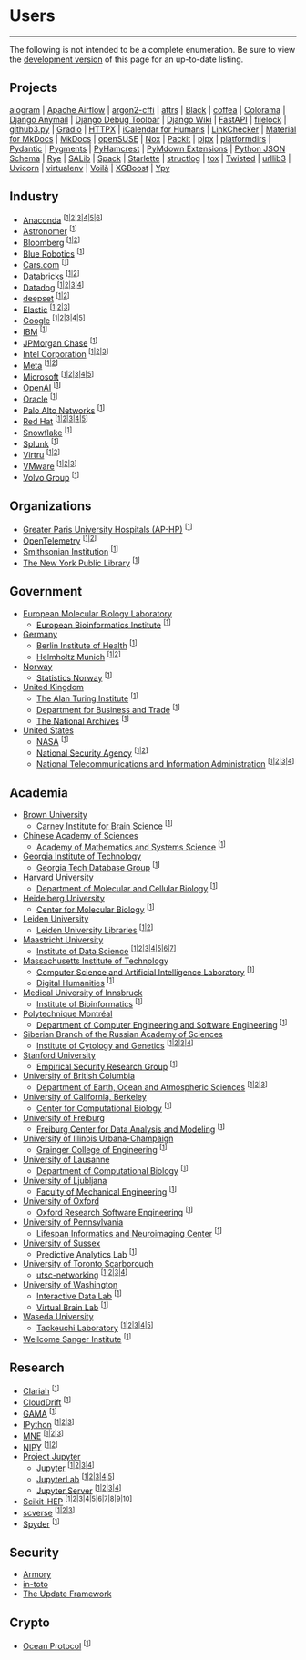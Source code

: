 # Users

-----

The following is not intended to be a complete enumeration. Be sure to view the [development version](/dev/community/users/) of this page for an up-to-date listing.

## Projects

[aiogram](https://github.com/aiogram/aiogram/blob/a2e5f9a8b8c994ad65bce05cde9c744760f47c4c/pyproject.toml#L1-L3)
| [Apache Airflow](https://github.com/apache/airflow/blob/ba2ba7f49395b528ea67611c423ddd71b64b8ede/pyproject.toml#L18-L39)
| [argon2-cffi](https://github.com/hynek/argon2-cffi/blob/59c7470af1a65b3b71e18fbf9abeca2cca3d707a/pyproject.toml#L3-L5)
| [attrs](https://github.com/python-attrs/attrs/blob/01413df3db8e64437547f7fa6439a646fa116a98/pyproject.toml#L3-L5)
| [Black](https://github.com/psf/black/blob/f22273a72b3f1c15085f2d4a43e8d785bf48c822/pyproject.toml#L28-L30)
| [coffea](https://github.com/CoffeaTeam/coffea/blob/bab41f66869293f8ba630556f21ac093828788b7/pyproject.toml#L1-L3)
| [Colorama](https://github.com/tartley/colorama/blob/cd653d75be52f4d8c3953eb6942fe597375f8b97/pyproject.toml#L1-L5)
| [Django Anymail](https://github.com/anymail/django-anymail/blob/63e355084c057d60bcce41afa1de315b163b6235/pyproject.toml#L1-L3)
| [Django Debug Toolbar](https://github.com/jazzband/django-debug-toolbar/blob/d04b9d1a666fd6427604c92f86f91380597eae14/pyproject.toml#L1-L5)
| [Django Wiki](https://github.com/django-wiki/django-wiki/blob/1b03661c3fe7260b0eb82565cc3812b96de6b674/pyproject.toml#L1-L3)
| [FastAPI](https://github.com/tiangolo/fastapi/blob/1073062c7f2c48bcc28bcedbdc009c18c171f6fb/pyproject.toml#L1-L3)
| [filelock](https://github.com/tox-dev/filelock/blob/c06aa983616804c349007c7a536c361d0e1a8cff/pyproject.toml#L1-L6)
| [github3.py](https://github.com/sigmavirus24/github3.py/blob/94541f8adee67e39f3061c6b29db3e39cef5ce05/pyproject.toml#L1-L3)
| [Gradio](https://github.com/gradio-app/gradio/blob/f43481c18ac6468fbf30bf9a80981b7eab453961/pyproject.toml#L1-L3)
| [HTTPX](https://github.com/encode/httpx/blob/45b7cfaad3a8987ea35fa5bf092bbdda485444fd/pyproject.toml#L1-L3)
| [iCalendar for Humans](https://github.com/ics-py/ics-py/blob/133a0955f6efbb83ff0eae45ad0bbe6902a8f2f1/pyproject.toml#L61-L63)
| [LinkChecker](https://github.com/linkchecker/linkchecker/blob/de40321b57a2271e90e696b5320c0409faaa895d/pyproject.toml#L29-L34)
| [Material for MkDocs](https://github.com/squidfunk/mkdocs-material/blob/7ca1c1d623b4750d4aaa0cfd673b0ed2c6050c2b/pyproject.toml#L21-L23)
| [MkDocs](https://github.com/mkdocs/mkdocs/blob/65c24c21f0057ec4717d20d14d5fb7af22fe8caf/pyproject.toml#L1-L3)
| [openSUSE](https://github.com/openSUSE/py2pack/blob/25be8cdb53ee6966213474e3399fe451f33993f6/pyproject.toml#L1-L3)
| [Nox](https://github.com/wntrblm/nox/blob/cc710bde9d6a8781833144bac02a5f4581d9eca7/pyproject.toml#L1-L5)
| [Packit](https://github.com/packit/packit/blob/6e286a7b4d0f79cd2a8213a8ae978788be5219c5/pyproject.toml#L1-L3)
| [pipx](https://github.com/pypa/pipx/blob/bc7dd03c4d872c443257685109a650ec3d524814/pyproject.toml#L1-L3)
| [platformdirs](https://github.com/platformdirs/platformdirs/blob/382e961c436f9974e56dc69ce105b6fd8945c343/pyproject.toml#L1-L3)
| [Pydantic](https://github.com/pydantic/pydantic/blob/f341049b9e5538a125751d75b4e44c1609b53df6/pyproject.toml#L1-L3)
| [Pygments](https://github.com/pygments/pygments/blob/0f3ddb3a6e3ed99957fe20aab695446f85835387/pyproject.toml#L1-L3)
| [PyHamcrest](https://github.com/hamcrest/PyHamcrest/blob/07a787207619a7f7d51088d36051a632432a0144/pyproject.toml#L1-L3)
| [PyMdown Extensions](https://github.com/facelessuser/pymdown-extensions/blob/72390ce2d0b40df638e31b75f1f02f45659724de/pyproject.toml#L1-L5)
| [Python JSON Schema](https://github.com/python-jsonschema/jsonschema/blob/afc22f09e74d696ab00be8a711bbc5c2a15327b7/pyproject.toml#L1-L3)
| [Rye](https://github.com/mitsuhiko/rye/blob/92b571bfd42e5748d2e535174d78fc7311a889a3/pyproject.toml#L20-L22)
| [SALib](https://github.com/SALib/SALib/blob/7490a686e959b436f7db9bc9cf6fa4b2e7bfa3fc/pyproject.toml#L1-L3)
| [Spack](https://github.com/spack/spack/blob/7a5e527cab5980cb4732bb3504fab77d75286a19/pyproject.toml#L36-L38)
| [Starlette](https://github.com/encode/starlette/blob/31164e346b9bd1ce17d968e1301c3bb2c23bb418/pyproject.toml#L1-L3)
| [structlog](https://github.com/hynek/structlog/blob/6e2e8c6025fb90484c5e6c5ff2fd3e96a61854cf/pyproject.toml#L3-L5)
| [tox](https://github.com/tox-dev/tox/blob/f2b4a4a6f5e8bbc8f9f0cff3dd5d17c50e874172/pyproject.toml#L1-L3)
| [Twisted](https://github.com/twisted/twisted/blob/960e26bb1f4c67b3f7819553d0c45b25e6db4aae/pyproject.toml#L1-L7)
| [urllib3](https://github.com/urllib3/urllib3/blob/8dda1974ae51839304f8517ab7993006c0d9db2e/pyproject.toml#L3-L5)
| [Uvicorn](https://github.com/encode/uvicorn/blob/ccd1aae48e49dd8c9365600fd79e886efe88be1d/pyproject.toml#L1-L3)
| [virtualenv](https://github.com/pypa/virtualenv/blob/69664d522d98899c21dcf0e88a0af3efcb0c71e7/pyproject.toml#L1-L6)
| [Voilà](https://github.com/voila-dashboards/voila/blob/71292e4124b1f4a6f91c8b4e16ea9ad6b5ef500b/pyproject.toml#L1-L7)
| [XGBoost](https://github.com/dmlc/xgboost/blob/62571b79eb08398a031873c3704da4e9cfd2c301/python-package/pyproject.toml#L1-L6)
| [Ypy](https://github.com/y-crdt/ypy/tree/b9241a9e7ca248b6c44b62707d719b1ef20eef74#using-hatch)

## Industry

- [Anaconda](https://www.anaconda.com) <sup>\[[1](https://github.com/ContinuumIO/dask-awkward/blob/105275b1937cce9a80a352af0b200d4e264f27f7/pyproject.toml#L1-L3)|[2](https://github.com/conda-incubator/ensureconda/blob/b20dbcf7166009ff4e9270f35ed75da7afc3db60/pyproject.toml#L1-L3)|[3](https://github.com/conda-incubator/conda-lock/blob/9187487698f9afbb08e131cd585a17bba82ce9f2/pyproject.toml#L1-L3)|[4](https://github.com/conda-incubator/conda-auth/blob/437ca609ea8bf4b8bd91d32dd427abe8294f6a3b/pyproject.toml#L1-L3)|[5](https://github.com/conda/conda-content-trust/blob/f72a50b04126177f37b965c25d02564223b7acf8/pyproject.toml#L1-L6)|[6](https://github.com/conda/conda-build/blob/37ab8d3de084d32b907b726ba2ad4570e91d326b/pyproject.toml#L1-L6)\]</sup>
- [Astronomer](https://www.astronomer.io) <sup>\[[1](https://github.com/astronomer/astronomer-cosmos/blob/29886492a46cf1dccd4c17a1643010975cb8094a/pyproject.toml#L1-L3)\]</sup>
- [Bloomberg](https://www.bloomberg.com) <sup>\[[1](https://github.com/bloomberg/ipydatagrid/blob/04b73fe67bf33d054e69036fe2794ac72057b105/pyproject.toml#L1-L6)|[2](https://github.com/bloomberg/pytest-memray/blob/4ea6a7608adb0de4572d35768fbd370aee016627/pyproject.toml#L1-L3)\]</sup>
- [Blue Robotics](https://bluerobotics.com) <sup>\[[1](https://github.com/bluerobotics/navigator-lib/blob/1d8afadb0804ffbbf32147232b1c627e92786c07/pyproject.toml#L26-L38)\]</sup>
- [Cars.com](https://www.cars.com) <sup>\[[1](https://github.com/carsdotcom/cars-forge/blob/ba14db991a5c7cb3c5adc3a4a364121e43f6aa0e/pyproject.toml#L63-L65)\]</sup>
- [Databricks](https://www.databricks.com) <sup>\[[1](https://github.com/databrickslabs/ucx/blob/80145a4f2b6dccf65c1ad048fdb4d1e2622afa09/pyproject.toml#L1-L3)|[2](https://github.com/databricks-industry-solutions/many-model-forecasting/blob/a9e347b0444354bf836a8f528e4deb547e7bdd05/pyproject.toml#L35-L37)\]</sup>
- [Datadog](https://www.datadoghq.com) <sup>\[[1](https://github.com/DataDog/datadogpy/blob/63d0c01b5bbcb8158cf3ddab153639951ab44945/pyproject.toml#L1-L3)|[2](https://github.com/DataDog/integrations-core/pulls?q=is%3Apr+author%3Aofek+in%3Atitle+Add+pyproject.toml+file)|[3](https://github.com/DataDog/integrations-extras/pulls?q=is%3Apr+author%3Aofek+in%3Atitle+Add+pyproject.toml+file)|[4](https://github.com/DataDog/mkdocs-click/blob/434925323f3bb187595d4c7f6a2c80b790015109/pyproject.toml#L1-L3)\]</sup>
- [deepset](https://www.deepset.ai) <sup>\[[1](https://github.com/deepset-ai/haystack/blob/728383a14968111b0a032480ac276d6e3313332b/pyproject.toml#L1-L5)|[2](https://github.com/deepset-ai/deepset-cloud-sdk/blob/18c76d4b7a3863040fac0d9e6f47c765f266d7fa/pyproject.toml#L1-L3)\]</sup>
- [Elastic](https://www.elastic.co) <sup>\[[1](https://github.com/elastic/rally/blob/8ba7980bb25b85f25fe20f3fd5dd8e12b9b1214b/pyproject.toml#L1-L3)|[2](https://github.com/elastic/rally-tracks/blob/33840005cd3e2a6191d73a567e5c2c0858169270/pyproject.toml#L1-L3)|[3](https://github.com/elastic/curator/blob/b41743a061ad790820affe7acee5f71abe819357/pyproject.toml#L1-L3)\]</sup>
- [Google](https://about.google) <sup>\[[1](https://github.com/google/latexify_py/blob/9307e6e70df0d0a5f7d524833a85e2c25ffe66ef/pyproject.toml#L1-L5)|[2](https://github.com/google/gcp_scanner/blob/93dc594a6d920d1aff9bc8fef780a32056c12e27/pyproject.toml#L1-L3)|[3](https://github.com/GoogleCloudPlatform/cloud-build-samples/blob/a66407bc412a2726781f30063923a49bb6789064/python-example-noncontainer-artifacts/pyproject.toml#L1-L3)|[4](https://github.com/google/visualblocks/blob/3809f598253cdad2d93ed82b1e2623c10b4a5a0b/python/pyproject.toml#L1-L3)|[5](https://github.com/google/jaxtyping/blob/1acc0d7153f3881870b0376496d8efa27689cb3b/pyproject.toml#L29-L31)\]</sup>
- [IBM](https://www.ibm.com) <sup>\[[1](https://github.com/IBM/python-log-router/blob/b0fc624cde262c6faadd5cb2e780e1ed7847f6c2/pyproject.toml#L1-L3)\]</sup>
- [JPMorgan Chase](https://www.jpmorganchase.com) <sup>\[[1](https://github.com/jpmorganchase/jupyter-fs/blob/e7ea3ced16e8f7f1297ac8bed3f028b641558256/pyproject.toml#L1-L7)\]</sup>
- [Intel Corporation](https://www.intel.com) <sup>\[[1](https://github.com/intel/neural-compressor/blob/5f6f38b96d45d0253b8de239df51c09b2471a8fb/neural_coder/extensions/neurl_compressor_ext_lab_alibaba/pyproject.toml#L1-L3)|[2](https://github.com/intel/tdx-tools/blob/ba4ba1796f21388d15cb14ecf673747c303ea0ae/utils/ovmfkeyenroll/pyproject.toml#L1-L3)|[3](https://github.com/intel/open-domain-question-and-answer/blob/6d8e90acb738ea3fe33d400c549c45ee05461afc/pyproject.toml#L1-L5)\]</sup>
- [Meta](https://about.facebook.com) <sup>\[[1](https://github.com/facebook/usort/blob/b3d1dc49abac0c06ac29f1ceb332d2b86a50e850/pyproject.toml#L1-L3)|[2](https://github.com/Instagram/Fixit/blob/c95b0ef9f8c02adfd6a541b55f22f0bd6a922706/pyproject.toml#L1-L3)\]</sup>
- [Microsoft](https://www.microsoft.com) <sup>\[[1](https://github.com/microsoft/qsharp/blob/2ef271eea86f6cc4dff3c79526aaa79422489fcd/jupyterlab/pyproject.toml#L1-L3)|[2](https://github.com/microsoft/responsible-ai-toolbox-tracker/blob/4e37f81726ba7ccf76d0539a5edc3ba6a988c3a5/pyproject.toml#L1-L7)|[3](https://github.com/microsoft/CoML/blob/9a4d670c3f7ff7710556b8d75e502824f74664ce/pyproject.toml#L1-L3)|[4](https://github.com/microsoft/microxcaling/blob/142efb98622df68e4a4c01ca77d2fc02dfdec261/pyproject.toml#L18-L20)|[5](https://github.com/microsoft/sca-fuzzer/blob/c0d42786e06115daf8281e40e5475e8e69f6b10e/pyproject.toml#L1-L3)\]</sup>
- [OpenAI](https://openai.com) <sup>\[[1](https://github.com/openai/openai-python/blob/e36956673d9049713c91bca6ce7aebe58638f483/pyproject.toml#L88-L90)\]</sup>
- [Oracle](https://www.oracle.com) <sup>\[[1](https://github.com/oracle/graalpython/blob/9b41424fd80727614878b5903f9d8ae0447bfd4e/graalpy_virtualenv/pyproject.toml#L40-L42)\]</sup>
- [Palo Alto Networks](https://www.paloaltonetworks.com) <sup>\[[1](https://github.com/PaloAltoNetworks/pc-python-integration/blob/a3e29d71c6704dfb07cf85d592dec15a9ea575b7/pyproject.toml#L1-L3)\]</sup>
- [Red Hat](https://www.redhat.com) <sup>\[[1](https://github.com/RedHatQE/wrapanapi/blob/036f85a7fa97b86eee732804f61cfe574c571a6e/pyproject.toml#L1-L3)|[2](https://github.com/RedHatQE/widgetastic.core/blob/c40d7f50f3e55c9ac9f0da1b91a56f89949bbe0c/pyproject.toml#L52-L54)|[3](https://github.com/RedHatQE/widgetastic.patternfly4/blob/5b19fcdc123732639edc8cf715dbe5fc64f3bd28/pyproject.toml#L38-L40)|[4](https://github.com/redhat-developer/devspaces-images/blob/db8de2f54466e37986ce64d96436b566c75b0677/devspaces-udi/build/python/requirements-build.in#L12)|[5](https://github.com/RedHatQE/Sentaku/blob/19dc91c00b70cb2054e0c28d69906e894fa8c104/pyproject.toml#L1-L6)\]</sup>
- [Snowflake](https://www.snowflake.com) <sup>\[[1](https://github.com/Snowflake-Labs/snowcli/blob/a8cafe80ef81969655a4391425b0f45c2874d1a4/pyproject.toml#L1-L3)\]</sup>
- [Splunk](https://www.splunk.com) <sup>\[[1](https://github.com/splunk/splunk-mltk-container-docker/blob/e13ae55a4a16ea459092ee9c1e9ba9772cbe6bf2/package-dsdlsupport/pyproject.toml#L1-L3)\]</sup>
- [Virtru](https://www.virtru.com) <sup>\[[1](https://github.com/virtru/access-pdp/blob/46089e8a2ef691b80f92bbd6777bdfbcff1c1671/clients/python/accesspdp/pyproject.toml#L24-L26)|[2](https://github.com/virtru/access-pdp/blob/46089e8a2ef691b80f92bbd6777bdfbcff1c1671/clients/python/attributes/pyproject.toml#L21-L23)\]</sup>
- [VMware](https://www.vmware.com) <sup>\[[1](https://github.com/vmware/versatile-data-kit/blob/f77faec3e9ccd840b6dc6fdc95af8a434e822e71/projects/vdk-plugins/vdk-jupyter/vdk-jupyterlab-extension/pyproject.toml#L1-L3)|[2](https://github.com/vmware/repository-service-tuf-cli/blob/374f1ac0c2a4ada6d7a7c26fba55e811f2998be8/pyproject.toml#L1-L4)|[3](https://github.com/vmware/vhpc-toolkit/blob/b8429bc4753caa302a4fc8bb160cca89e84cfd45/pyproject.toml#L20-L22)\]</sup>
- [Volvo Group](https://www.volvogroup.com) <sup>\[[1](https://github.com/VolvoGroup/dymoval/blob/75261b85635dce594719b01c5fc33ad951ce55b0/pyproject.toml#L1-L3)\]</sup>

## Organizations

- [Greater Paris University Hospitals (AP-HP)](https://www.aphp.fr) <sup>\[[1](https://github.com/aphp/edspdf/blob/ec083ed7fedddbdbb398c6feee530e05273f7dbb/pyproject.toml#L195-L197)\]</sup>
- [OpenTelemetry](https://opentelemetry.io) <sup>\[[1](https://github.com/open-telemetry/opentelemetry-python/issues/2884#issuecomment-1229539511)|[2](https://github.com/open-telemetry/opentelemetry-python-contrib/issues/1259#issuecomment-1235028860)\]</sup>
- [Smithsonian Institution](https://www.si.edu) <sup>\[[1](https://github.com/Smithsonian/ngehtutil/blob/02921f3a2ce11eb3f1555a0b9d3b177592d2be37/pyproject.toml#L1-L3)\]</sup>
- [The New York Public Library](https://www.nypl.org) <sup>\[[1](https://github.com/NYPL/python-utils/blob/79b6d1b98d35b318af23c2af2f4f25e2c8162b15/pyproject.toml#L1-L3)\]</sup>

## Government

- [European Molecular Biology Laboratory](https://www.embl.org)
    - [European Bioinformatics Institute](https://www.ebi.ac.uk) <sup>\[[1](https://github.com/MarioniLab/oor_benchmark/blob/9117c354bb780b3cb5a73a30e68aa26fc68efdb5/pyproject.toml#L1-L3)\]</sup>
- [Germany](https://en.wikipedia.org/wiki/Germany)
    - [Berlin Institute of Health](https://www.bihealth.org/en/) <sup>\[[1](https://github.com/BIH-CEI/napkon-string-matching/blob/48d0d0ade9f1f173df9a2881a71412bbe73a006b/pyproject.toml#L25-L27)\]</sup>
    - [Helmholtz Munich](https://www.helmholtz-munich.de/en) <sup>\[[1](https://github.com/theislab/moscot/blob/545d8ac7c6a648931699cddaa757ea47b63d9b5e/pyproject.toml#L1-L3)|[2](https://github.com/theislab/multigrate/blob/1974d5901d2894573acd823c3d4d3c4ba23aba7a/pyproject.toml#L1-L3)\]</sup>
- [Norway](https://en.wikipedia.org/wiki/Norway)
    - [Statistics Norway](https://www.ssb.no/en/) <sup>\[[1](https://github.com/statisticsnorway/dapla-hurtigstart-jupyter-extension/blob/96ac7441c46ed92684a8850df5cc72be15446289/pyproject.toml#L1-L3)\]</sup>
- [United Kingdom](https://en.wikipedia.org/wiki/United_Kingdom)
    - [The Alan Turing Institute](https://www.turing.ac.uk) <sup>\[[1](https://github.com/alan-turing-institute/bureau/blob/6ed1882eaeb2410814549c4ffc2c1860c1acf7ca/build/pyproject.toml#L1-L3)\]</sup>
    - [Department for Business and Trade](https://www.gov.uk/government/organisations/department-for-business-and-trade) <sup>\[[1](https://github.com/uktrade/mirror-git-to-s3/blob/ce38c7c689f5dba1f3c9de4e10b8889afc8e44b7/pyproject.toml#L1-L3)\]</sup>
    - [The National Archives](https://www.nationalarchives.gov.uk) <sup>\[[1](https://github.com/nationalarchives/da-ayr-webapp/blob/1e62d38c0fe14f7d391835c704ba715241affcdb/pyproject.toml#L1-L3)\]</sup>
- [United States](https://en.wikipedia.org/wiki/United_States)
    - [NASA](https://www.nasa.gov) <sup>\[[1](https://github.com/spacetelescope/hstaxe/blob/c6a73c8211c3eac71f0aa6eb4125f5be227ae7c4/pyproject.toml#L1-L3)\]</sup>
    - [National Security Agency](https://www.nsa.gov) <sup>\[[1](https://github.com/NationalSecurityAgency/ghidra/blob/6242fda158fed6c7dbbd6928a4a74371a212c373/Ghidra/Debug/Debugger-agent-lldb/src/main/py/pyproject.toml#L1-L3)|[2](https://github.com/NationalSecurityAgency/ghidra/blob/6242fda158fed6c7dbbd6928a4a74371a212c373/Ghidra/Debug/Debugger-agent-gdb/src/main/py/pyproject.toml#L1-L3)\]</sup>
    - [National Telecommunications and Information Administration](https://www.ntia.gov) <sup>\[[1](https://github.com/NTIA/scos-tekrsa/blob/73090a737fdc0bd3a6c7c08deb170e00018d9ceb/pyproject.toml#L1-L3)|[2](https://github.com/NTIA/scos-actions/blob/a388aa46d414c7b5e67f76f8982bff2f534014f7/pyproject.toml#L1-L3)|[3](https://github.com/NTIA/tekrsa-api-wrap/blob/edce621075f053809c1640c6197c46bbc6456a10/pyproject.toml#L1-L3)|[4](https://github.com/NTIA/Preselector/pull/10)\]</sup>

## Academia

- [Brown University](https://www.brown.edu)
    - [Carney Institute for Brain Science](https://www.brown.edu/carney/) <sup>\[[1](https://github.com/AutoResearch/sourpea/blob/f3007a58d3e5a647ccfb37fee24e44468d5ec707/pyproject.toml#L1-L3)\]</sup>
- [Chinese Academy of Sciences](https://english.cas.cn)
    - [Academy of Mathematics and Systems Science](http://english.amss.cas.cn) <sup>\[[1](https://github.com/zhanglabtools/ConsTADs/blob/db732cf820569564f933cd290736ad83b9c99dea/pyproject.toml#L1-L3)\]</sup>
- [Georgia Institute of Technology](https://www.gatech.edu)
    - [Georgia Tech Database Group](https://db.cc.gatech.edu) <sup>\[[1](https://github.com/georgia-tech-db/sqlfuzz/blob/e85895dae1c92a223cbc13b12d4a19f297c410ab/pyproject.toml#L1-L3)\]</sup>
- [Harvard University](https://www.harvard.edu)
    - [Department of Molecular and Cellular Biology](https://www.mcb.harvard.edu) <sup>\[[1](https://github.com/Hekstra-Lab/raman-analysis/blob/4b548b5ea935e52a7bd1f0ec8f4a00c822b81ede/pyproject.toml#L2-L4)\]</sup>
- [Heidelberg University](https://www.uni-heidelberg.de)
    - [Center for Molecular Biology](https://www.zmbh.uni-heidelberg.de) <sup>\[[1](https://github.com/anders-biostat/pymetdense/blob/a1d210f2c03d2919b549f2fed1e4db986d01c8d5/pyproject.toml#L1-L3)\]</sup>
- [Leiden University](https://www.universiteitleiden.nl/en)
    - [Leiden University Libraries](https://www.library.universiteitleiden.nl) <sup>\[[1](https://github.com/LeidenUniversityLibrary/maps-tools/blob/d7a9fc683be919d4f5538f6a6c80319558064968/pyproject.toml#L3-L5)|[2](https://github.com/LeidenUniversityLibrary/archminer/blob/61465dc36924ffe593653aa5888a27617c93860e/pyproject.toml#L1-L3)\]</sup>
- [Maastricht University](https://www.maastrichtuniversity.nl)
    - [Institute of Data Science](https://www.maastrichtuniversity.nl/research/institute-data-science) <sup>\[[1](https://github.com/MaastrichtU-IDS/fair-test/blob/9c88c18cb1b0fa8d37336cdd2b7b132cb979a83a/pyproject.toml#L95-L97)|[2](https://github.com/MaastrichtU-IDS/fair-enough-metrics/blob/dad29ef1f99f5e01a76799d909e538565ae2ed4e/pyproject.toml#L50-L52)|[3](https://github.com/MaastrichtU-IDS/cookiecutter-python-package/blob/1eda79b6ca64c27b4b12407464b3c2dc2511af94/%7B%7Bcookiecutter.package_name%7D%7D/pyproject.toml#L70-L72)|[4](https://github.com/MaastrichtU-IDS/translator-openpredict/blob/b6e0f5f5100129d3038618f86e4c2c05d62d51f4/pyproject.toml#L1-L3)|[5](https://github.com/MaastrichtU-IDS/cookiecutter-trapi-predict-kit/blob/a329c6d66c1b96b53e9fd02501c762aee32a69fb/%7B%7Bcookiecutter.package_name%7D%7D/pyproject.toml#L1-L3)|[6](https://github.com/MaastrichtU-IDS/sparql-profiler/blob/ac70a9e8575f9c9769eb1caf140e2f81b136835c/pyproject.toml#L1-L3)|[7](https://github.com/MaastrichtU-IDS/knowledge-collaboratory/blob/8263d69e7b8e485b0aff7e88a3a7aed3cceaa253/backend/pyproject.toml#L1-L3)\]</sup>
- [Massachusetts Institute of Technology](https://www.mit.edu)
    - [Computer Science and Artificial Intelligence Laboratory](https://www.csail.mit.edu) <sup>\[[1](https://github.com/Learning-and-Intelligent-Systems/lisdf/blob/d49a85a3924909f1d10fef40463757b141f47f90/pyproject.toml#L1-L3)\]</sup>
    - [Digital Humanities](https://digitalhumanities.mit.edu) <sup>\[[1](https://github.com/cuthbertLab/music21/blob/5417b3ce6415ab016a39564e21e29799387263e9/pyproject.toml#L1-L5)\]</sup>
- [Medical University of Innsbruck](https://www.i-med.ac.at/mypoint/index.xml.en)
    - [Institute of Bioinformatics](https://icbi.i-med.ac.at) <sup>\[[1](https://github.com/icbi-lab/infercnvpy/blob/12c103f4062860d5d91152222163eb7d22340146/pyproject.toml#L1-L3)\]</sup>
- [Polytechnique Montréal](https://www.polymtl.ca/en/)
    - [Department of Computer Engineering and Software Engineering](https://www.polymtl.ca/gigl/) <sup>\[[1](https://github.com/corail-research/seahorse/blob/e876042f92c704180c16055a6720ef828c21e0ae/pyproject.toml#L1-L3)\]</sup>
- [Siberian Branch of the Russian Academy of Sciences](https://www.sbras.ru/en/)
    - [Institute of Cytology and Genetics](https://www.icgbio.ru/en/) <sup>\[[1](https://github.com/genomech/FastContext/blob/f8ff7f4bbea9d6d3cdf2e3a361f72e9283b04f67/pyproject.toml#L1-L3)|[2](https://github.com/genomech/exoclasma-index/blob/2e0555c3e86d731f3aa8c978b23b586d3a0c492e/pyproject.toml#L1-L3)|[3](https://github.com/genomech/exoclasma-fastq/blob/80ea3eddf603d2b54bb02b5ada6d275a9436f287/pyproject.toml#L1-L3)|[4](https://github.com/genomech/exoclasma-pipe/blob/fbe365dd9301eec51879ef53b1704be66813bb8b/pyproject.toml#L1-L3)\]</sup>
- [Stanford University](https://www.stanford.edu)
    - [Empirical Security Research Group](https://esrg.stanford.edu/) <sup>\[[1](https://github.com/stanford-esrg/gps/blob/66f803bfd4726cd9d1b3e1724abfd34a36079530/pyproject.toml#L1-L3)\]</sup>
- [University of British Columbia](https://www.ubc.ca)
    - [Department of Earth, Ocean and Atmospheric Sciences](https://www.eoas.ubc.ca) <sup>\[[1](https://github.com/UBC-MOAD/cookiecutter-MOAD-pypkg/blob/75441f962a6e7b87c09bcae031fdfaec3cf75f74/%7B%7Bcookiecutter.package_name%7D%7D/pyproject.toml#L18-L20)|[2](https://github.com/SalishSeaCast/NEMO-Cmd/blob/be5425d49eaf845eaba8f1611455f2de75aa194b/pyproject.toml#L19-L21)|[3](https://github.com/SalishSeaCast/SalishSeaNowcast/blob/1a850c1368b7f3504e5804101647ab481fbe7048/pyproject.toml#L19-L21)\]</sup>
- [University of California, Berkeley](https://www.berkeley.edu)
    - [Center for Computational Biology](https://ccb.berkeley.edu) <sup>\[[1](https://github.com/YosefLab/scib-metrics/blob/4dcbf55d80e21cf141332ba718fc5c0eb012eac1/pyproject.toml#L1-L3)\]</sup>
- [University of Freiburg](https://uni-freiburg.de)
    - [Freiburg Center for Data Analysis and Modeling](https://www.fdm.uni-freiburg.de) <sup>\[[1](https://github.com/Spatial-Systems-Biology-Freiburg/FisInMa/blob/b9c5a980ae03d6f577e17242e6bce7822f665f94/pyproject.toml#L1-L3)\]</sup>
- [University of Illinois Urbana-Champaign](https://illinois.edu)
    - [Grainger College of Engineering](https://grainger.illinois.edu) <sup>\[[1](https://github.com/SPI2Py/SPI2Py/blob/feefd7bb003b42f4790982d68e7e4e5fdb6ca8ad/pyproject.toml#L1-L3)\]</sup>
- [University of Lausanne](https://www.unil.ch/central/en/home.html)
    - [Department of Computational Biology](https://www.unil.ch/dbc/en/home.html) <sup>\[[1](https://github.com/CSOgroup/cellcharter/blob/00b4cd44f13702bd8832ed6705614efda048b7b7/pyproject.toml#L1-L3)\]</sup>
- [University of Ljubljana](https://www.uni-lj.si/eng/)
    - [Faculty of Mechanical Engineering](https://www.uni-lj.si/academies_and_faculties/faculties/2013071111460582/) <sup>\[[1](https://github.com/ladisk/speckle_pattern/blob/055f45b66c7985564a9fa400d8d2f41ddd181d31/pyproject.toml#L1-L3)\]</sup>
- [University of Oxford](https://www.ox.ac.uk)
    - [Oxford Research Software Engineering](https://www.rse.ox.ac.uk) <sup>\[[1](https://github.com/OxfordRSE/oxrse_unit_conv/blob/e4cb7d15bbc8ba4ab7ff816d3bbdfb65fbda3f76/pyproject.toml#L21-L23)\]</sup>
- [University of Pennsylvania](https://www.upenn.edu)
    - [Lifespan Informatics and Neuroimaging Center](https://www.pennlinc.io) <sup>\[[1](https://github.com/PennLINC/qsiprep/blob/f0d661589cc2efd9a787b2c1b3db397a897daa98/pyproject.toml#L1-L3)\]</sup>
- [University of Sussex](https://www.sussex.ac.uk)
    - [Predictive Analytics Lab](https://wearepal.ai) <sup>\[[1](https://github.com/wearepal/teext/blob/9253c9412b4ca340c42c0b9de0e8ac8f5ccdd0e3/pyproject.toml#L1-L3)\]</sup>
- [University of Toronto Scarborough](https://www.utsc.utoronto.ca/home/)
    - [utsc-networking](https://github.com/utsc-networking) <sup>\[[1](https://github.com/utsc-networking/utsc-tools/blob/02a79d48d133470a4394fced138b40c660cf111c/projects/core/pyproject.toml#L1-L3)|[2](https://github.com/utsc-networking/utsc-tools/blob/02a79d48d133470a4394fced138b40c660cf111c/projects/nautobot/pyproject.toml#L1-L3)|[3](https://github.com/utsc-networking/utsc-tools/blob/02a79d48d133470a4394fced138b40c660cf111c/projects/switchconfig/pyproject.toml#L1-L3)|[4](https://github.com/utsc-networking/utsc-tools/blob/02a79d48d133470a4394fced138b40c660cf111c/projects/scripts/pyproject.toml#L1-L3)\]</sup>
- [University of Washington](https://www.washington.edu)
    - [Interactive Data Lab](https://idl.cs.washington.edu) <sup>\[[1](https://github.com/uwdata/mosaic/blob/a3b78fef28fcc3e711bb922c97c3113aa6cf9122/packages/widget/pyproject.toml#L1-L3)\]</sup>
    - [Virtual Brain Lab](https://github.com/VirtualBrainLab) <sup>\[[1](https://github.com/VirtualBrainLab/ephys-link/blob/ebdf3a1488f1010faa19f22397f10d6be4d29d6f/pyproject.toml#L1-L3)\]</sup>
- [Waseda University](https://www.waseda.jp/top/en/)
    - [Tackeuchi Laboratory](https://www.f.waseda.jp/atacke/) <sup>\[[1](https://github.com/wasedatakeuchilab/python-project-template-hatch/blob/58949ab351d81b67f14aa45abf7c70b87394e2dc/pyproject.toml#L1-L3)|[2](https://github.com/wasedatakeuchilab/webapp-photo-luminescence/blob/864d1019650a2b057f761aa91ed9a6cbe6c1b455/pyproject.toml#L1-L3)|[3](https://github.com/wasedatakeuchilab/tlab-analysis/blob/72f0a710e35613e8996f473a80e5cb6c3f8c523e/pyproject.toml#L1-L3)|[4](https://github.com/wasedatakeuchilab/tlab-pptx/blob/ef331176906447dbbcf33e46f060b60ac3c007c5/pyproject.toml#L1-L3)|[5](https://github.com/wasedatakeuchilab/tlab-google/blob/53ae597611a146c90116b3b9277430832e1d04c9/pyproject.toml#L1-L3)\]</sup>
- [Wellcome Sanger Institute](https://www.sanger.ac.uk) <sup>\[[1](https://github.com/sanger/lab-share-lib/blob/b3290b1922aabc29ac256dc034b8cfcc7b30f143/pyproject.toml#L25-L27)\]</sup>

## Research

- [Clariah](https://www.clariah.nl) <sup>\[[1](https://github.com/CLARIAH/pure3d/blob/3f93d62cb1f5223836c9ebf4c058e6f491de71b9/pyproject.toml#L1-L3)\]</sup>
- [CloudDrift](https://cloud-drift.github.io/clouddrift/) <sup>\[[1](https://github.com/Cloud-Drift/clouddrift/blob/5e654569c869a027fe0a486f06917b358837d41e/pyproject.toml#L1-L3)\]</sup>
- [GAMA](https://gama-platform.org) <sup>\[[1](https://github.com/gama-platform/Gama-client-python/blob/d9fecae0dff9050f39a011c4f4bdb02f5137b241/pyproject.toml#L1-L3)\]</sup>
- [IPython](https://ipython.org) <sup>\[[1](https://github.com/ipython/ipykernel/blob/dd0a9863e07c1d49f5aaf72c0c62670acee71b55/pyproject.toml#L1-L3)|[2](https://github.com/ipython/ipyparallel/blob/06f5d3df1f6e858a83c3af29438ae6d5af801267/pyproject.toml#L1-L6)|[3](https://github.com/ipython/traitlets/blob/ac13bbb885c275fd446f85a9d2e74d8058c2b3c1/pyproject.toml#L1-L3)\]</sup>
- [MNE](https://mne.tools) <sup>\[[1](https://github.com/mne-tools/mne-python/blob/8af33df490f94c3dd628cfc23beafed1a6cc6361/pyproject.toml#L1-L3)|[2](https://github.com/mne-tools/mne-bids-pipeline/blob/a6995abc39fab333ab957baa45b0026bdb12a3f9/pyproject.toml#L1-L3)|[3](https://github.com/mne-tools/mne-bids/blob/8321aef66e1c920bd4df748e326e06b0bf696e4c/pyproject.toml#L1-L3)\]</sup>
- [NIPY](https://nipy.org) <sup>\[[1](https://github.com/nipy/nibabel/blob/298788070a36e8d8616df36ebed0d4339f00e43b/pyproject.toml#L1-L3)|[2](https://github.com/nipy/quickshear/blob/83b362b794d52183ff40ec5dcc98239b94c5633a/pyproject.toml#L1-L3)\]</sup>
- [Project Jupyter](https://jupyter.org)
    - [Jupyter](https://github.com/jupyter) <sup>\[[1](https://github.com/jupyter/notebook/blob/b9bab689c9a2f33eb3b2cca1383c2d99baa7a2e8/pyproject.toml#L1-L3)|[2](https://github.com/jupyter/jupyter_core/blob/2a6fb6d2b28ca712268eee15d7b907a3a73271d8/pyproject.toml#L1-L3)|[3](https://github.com/jupyter/jupyter_client/blob/e526895a29e0331a167167070b1603f20a4b2840/pyproject.toml#L1-L3)|[4](https://github.com/jupyter/nbconvert/blob/af70c9fa83bee4d0c92e06b4ede4ef5ea7c920b0/pyproject.toml#L1-L3)\]</sup>
    - [JupyterLab](https://github.com/jupyterlab) <sup>\[[1](https://github.com/jupyterlab/hatch_jupyter_builder)|[2](https://github.com/jupyterlab/jupyterlab/pull/12606)|[3](https://github.com/jupyterlab/maintainer-tools/blob/0e95a837469f5325e5a840bd194fe8273087d2f6/pyproject.toml#L1-L3)|[4](https://github.com/jupyterlab/pytest-check-links/blob/b07e705d590e9fce22dc21191018f4f72ec7215b/pyproject.toml#L1-L3)|[5](https://github.com/jupyterlab/extension-cookiecutter-js/pull/41)\]</sup>
    - [Jupyter Server](https://github.com/jupyter-server) <sup>\[[1](https://github.com/jupyter-server/jupyter_server/blob/061d846fbd0cf2f0be50d12c4a15feffd3214774/pyproject.toml#L1-L3)|[2](https://github.com/jupyter-server/enterprise_gateway/blob/b45a81ae70680be7f8e0d1e3daed1df3063667fa/pyproject.toml#L1-L3)|[3](https://github.com/jupyter-server/jupyter_server_terminals/blob/4b32ceb34b9b6ae9c677424cc65c9c3bfe243719/pyproject.toml#L1-L3)|[4](https://github.com/jupyter-server/synchronizer/blob/5809e9ffd188beff743874a434884662867bb573/pyproject.toml#L1-L3)\]</sup>
- [Scikit-HEP](https://scikit-hep.org) <sup>\[[1](https://github.com/scikit-hep/uproot-browser/blob/f41ce3f3887057f5ec9a6cd164c3c41d1ec3d633/pyproject.toml#L1-L3)|[2](https://github.com/scikit-hep/uhi/blob/95ad870218a6fd7f2ab02f3d2b5c421e93a1f03f/pyproject.toml#L1-L3)|[3](https://github.com/scikit-hep/repo-review/blob/007026a62c6c61914ec49e111be587104f59b8ae/pyproject.toml#L1-L3)|[4](https://github.com/scikit-hep/hist/blob/768ea7de75f20c06caa6ded72d70bd132e4c9467/pyproject.toml#L1-L3)|[5](https://github.com/scikit-hep/vector/blob/cac88a2e0f1c4bf7bceaafbea6e234b3147e3ca3/pyproject.toml#L1-L6)|[6](https://github.com/scikit-hep/uproot5/blob/f9213e0f8c29435890e5aa72e336330bb7a785fe/pyproject.toml#L1-L5)|[7](https://github.com/scikit-hep/particle/blob/723c1618c7058feb0a914a6738d8b8018a5df1bd/pyproject.toml#L1-L3)|[8](https://github.com/scikit-hep/hepunits/blob/bd1302cbb85ed486c057f8b078ad4e026d65bb1c/pyproject.toml#L1-L3)|[9](https://github.com/scikit-hep/decaylanguage/blob/eae09aee69acef2d1c19f55665c5ca8b28588e01/pyproject.toml#L1-L6)|[10](https://github.com/scikit-hep/pyhf/blob/efbf201b57345063afec66c254aace3148f1f055/pyproject.toml#L1-L3)\]</sup>
- [scverse](https://scverse.org) <sup>\[[1](https://github.com/scverse/spatialdata-io/blob/15c395de859d6d06e5032016c9406acae5cac454/pyproject.toml#L1-L3)|[2](https://github.com/scverse/spatialdata-notebooks/blob/2b539a1d23b06b509a46a6bf3cb6594f1952f830/pyproject.toml#L1-L3)|[3](https://github.com/scverse/cookiecutter-scverse/blob/2892e1ddf0dd558cb9b547b47a7c2d0a156c9ef1/%7B%7Bcookiecutter.project_name%7D%7D/pyproject.toml#L1-L3)\]</sup>
- [Spyder](https://www.spyder-ide.org) <sup>\[[1](https://github.com/spyder-ide/envs-manager/blob/9c487532cbb4804c94d7cf23dcec9404b2a1c7ec/pyproject.toml#L1-L3)\]</sup>

## Security

- [Armory](https://github.com/twosixlabs/armory/blob/330caa23d54ce82886606810f103ce1a0eec98ce/pyproject.toml#L129-L134)
- [in-toto](https://github.com/in-toto/in-toto/blob/2768904b8a3892529aba8f8a605461fd178d9a58/pyproject.toml#L1-L3)
- [The Update Framework](https://github.com/theupdateframework/python-tuf/blob/72424a958b60817155fcacfed1216163790b26f7/pyproject.toml#L2-L4)

## Crypto

- [Ocean Protocol](https://oceanprotocol.com) <sup>\[[1](https://github.com/oceanprotocol/pybundlr/blob/484c755d96be2da35cda83f01861745867cdb2d4/pyproject.toml#L1-L6)\]</sup>
